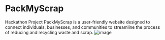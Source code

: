 # PackMyScrap
Hackathon Project
PackMyScrap is a user-friendly website designed to connect individuals, businesses, and communities to streamline the process of reducing and recycling waste and scrap. 
![image](https://github.com/Decentarsh827/PackMyScrap/assets/119730724/692a519b-a7e1-4129-850d-9ecd1c59c102)
